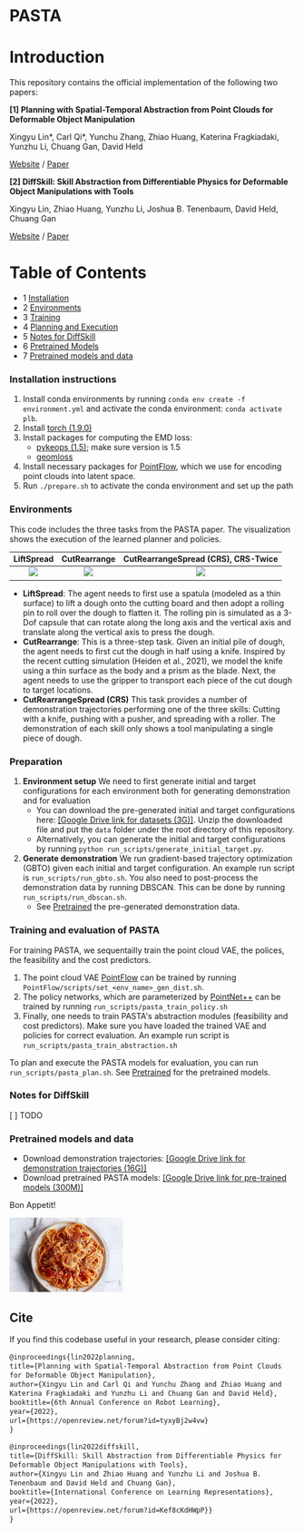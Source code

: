 # PASTA
# Introduction
This repository contains the official implementation of the following two papers:

**[1] Planning with Spatial-Temporal Abstraction from Point Clouds for Deformable Object Manipulation** 

Xingyu Lin*, Carl Qi*, Yunchu Zhang,  Zhiao Huang, Katerina Fragkiadaki, Yunzhu Li, Chuang Gan, David Held

[Website](https://sites.google.com/view/pasta-plan) /  [Paper](https://arxiv.org/abs/2210.15751)

**[2] DiffSkill: Skill Abstraction from Differentiable Physics for Deformable Object Manipulations with Tools**

Xingyu Lin, Zhiao Huang, Yunzhu Li, Joshua B. Tenenbaum, David Held, Chuang Gan

[Website](https://xingyu-lin.github.io/diffskill/) /  [Paper](https://openreview.net/pdf?id=Kef8cKdHWpP)

# Table of Contents
- 1 [Installation](#installation-instructions)
- 2 [Environments](#environments)
- 3 [Training](#training)
- 4 [Planning and Execution](#planning-and-execution)
- 5 [Notes for DiffSkill](#notes-for-diffskill)
- 6 [Pretrained Models](#pretrained)
- 7 [Pretrained models and data](#pretrained-models-and-data)

### Installation instructions
1. Install conda environments by running `conda env create -f environment.yml` and activate the conda environment: `conda activate plb`.
2. Install [torch (1.9.0)](https://pytorch.org/get-started/previous-versions/)
3. Install packages for computing the EMD loss:
   * [pykeops (1.5)](https://www.kernel-operations.io/keops/python/installation.html); make sure version is 1.5
   * [geomloss](https://www.kernel-operations.io/geomloss/api/install.html)
4. Install necessary packages for [PointFlow](https://github.com/stevenygd/PointFlow), which we use for encoding point clouds into latent space.
5. Run `./prepare.sh` to activate the conda environment and set up the path

### Environments
This code includes the three tasks from the PASTA paper. The visualization shows the execution of the learned planner and policies. 

| LiftSpread  | CutRearrange |              CutRearrangeSpread (CRS), CRS-Twice              |
| :---: | :---: |:-------------------------------------------------------------:|
| <img src="media/LiftSpread-v1_PASTA.gif" width="200">  | <img src="media/CutRearrange-v1_PASTA.gif" width="200">  | <img src="media/CutRearrangeSpread-v1_PASTA.gif" width="200"> |

* **LiftSpread**: The agent needs to first use a spatula (modeled as a thin surface) to lift a dough onto the cutting board and then adopt a rolling pin to roll over the dough to flatten it. The rolling pin is simulated as a 3-Dof capsule that can rotate along the long axis and the vertical axis and translate along the vertical axis to press the dough.
* **CutRearrange**:  This is a three-step task. Given an initial pile of dough, the agent needs to first cut the dough in half using a knife. Inspired by the recent cutting simulation (Heiden et al., 2021), we model the knife using a thin surface as the body and a prism as the blade. Next, the agent needs to use the gripper to transport each piece of the cut dough to target locations.
* **CutRearrangeSpread (CRS)** This task provides a number of demonstration trajectories performing one of the three skills: Cutting with a knife, pushing with a pusher, and spreading with a roller. The demonstration of each skill only shows a tool manipulating a single piece of dough.

### Preparation
1. **Environment setup** We need to first generate initial and target configurations for each environment both for generating demonstration and for evaluation
   * You can download the pre-generated initial and target configurations here: [[Google Drive link for datasets (3G)]](https://drive.google.com/drive/folders/1ckOkxsuqK44Ay0e1I5EKmX3cOATB4Jam?usp=share_link). Unzip the downloaded file and put the `data` folder under the root directory of this repository.
   * Alternatively, you can generate the initial and target configurations by running `python run_scripts/generate_initial_target.py`.
2. **Generate demonstration** We run gradient-based trajectory optimization (GBTO) given each initial and target configuration. An example run script is `run_scripts/run_gbto.sh`. 
    You also need to post-process the demonstration data by running DBSCAN. This can be done by running `run_scripts/run_dbscan.sh`.
   * See [Pretrained](#pretrained-models-and-data) the pre-generated demonstration data. 

### Training and evaluation of PASTA
For training PASTA, we sequentailly train the point cloud VAE, the polices, the feasibility and the cost predictors.
1. The point cloud VAE [PointFlow](https://github.com/stevenygd/PointFlow) can be trained by running `PointFlow/scripts/set_<env_name>_gen_dist.sh`.
2. The policy networks, which are parameterized by [PointNet++](https://github.com/pyg-team/pytorch_geometric) can be trained by running `run_scripts/pasta_train_policy.sh` 
3. Finally, one needs to train PASTA's abstraction modules (feasibility and cost predictors). Make sure you have loaded the trained VAE and policies for correct evaluation. An example run script is `run_scripts/pasta_train_abstraction.sh`

To plan and execute the PASTA models for evaluation, you can run `run_scripts/pasta_plan.sh`. See [Pretrained](#pretrained-models-and-data) for the pretrained models.

### Notes for DiffSkill
[ ] TODO

### Pretrained models and data
* Download demonstration trajectories: [[Google Drive link for demonstration trajectories (16G)]](https://drive.google.com/drive/folders/1uzFKI5rehp2VMYc5MKyE-CPbSoEcKCup?usp=share_link)
* Download pretrained PASTA models: [[Google Drive link for pre-trained models (300M)]](https://drive.google.com/drive/folders/18tmH0stc1z_TzfAHbQDu5HASNkaWFKk_?usp=share_link)

Bon Appetit!

<img src="media/pasta.jpeg" width="200">



## Cite
If you find this codebase useful in your research, please consider citing:
```
@inproceedings{lin2022planning,
title={Planning with Spatial-Temporal Abstraction from Point Clouds for Deformable Object Manipulation},
author={Xingyu Lin and Carl Qi and Yunchu Zhang and Zhiao Huang and Katerina Fragkiadaki and Yunzhu Li and Chuang Gan and David Held},
booktitle={6th Annual Conference on Robot Learning},
year={2022},
url={https://openreview.net/forum?id=tyxyBj2w4vw}
}
```

```
@inproceedings{lin2022diffskill,
title={DiffSkill: Skill Abstraction from Differentiable Physics for Deformable Object Manipulations with Tools},
author={Xingyu Lin and Zhiao Huang and Yunzhu Li and Joshua B. Tenenbaum and David Held and Chuang Gan},
booktitle={International Conference on Learning Representations},
year={2022},
url={https://openreview.net/forum?id=Kef8cKdHWpP}}
}
```
